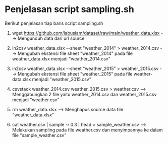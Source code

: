 # Penjelasan script sampling.sh

Berikut penjelasan tiap baris script sampling.sh

1. wget https://github.com/labusiam/dataset/raw/main/weather_data.xlsx
--> Mengunduh data dari url source

2. in2csv weather_data.xlsx --sheet "weather_2014" > weather_2014.csv
--> Mengubah ekstensi file sheet "weather_2014" pada file weather_data.xlsx menjadi "weather_2014.csv"

3. in2csv weather_data.xlsx --sheet "weather_2015" > weather_2015.csv
--> Mengubah ekstensi file sheet "weather_2015" pada file weather-data.xlsx menjadi "weather_2015.csv"

4. csvstack weather_2014.csv weather_2015.csv > weather.csv
--> Menggabungkan 2 file yaitu weather_2014.csv dan weather_2015.csv menjadi "weather.csv"

5. rm weather_data.xlsx
--> Menghapus source data file "weather_data.xlsx"

6. cat weather.csv | sample -r 0.3 | head > sample_weather.csv
--> Melakukan sampling pada file weather.csv dan menyimpannya ke dalam file "sample_weather.csv"

